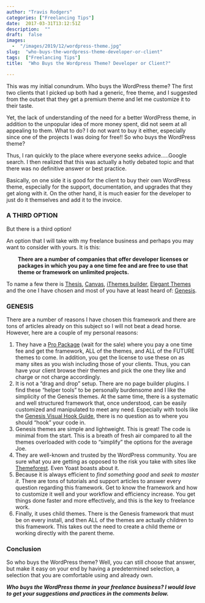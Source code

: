 ```yaml
---
author: "Travis Rodgers"
categories: ["Freelancing Tips"]
date:  2017-03-31T13:12:51Z
description:  ""
draft:  false
images: 
  -  "/images/2019/12/wordpress-theme.jpg"
slug:  "who-buys-the-wordpress-theme-developer-or-client"
tags:  ["Freelancing Tips"]
title:  "Who Buys the Wordpress Theme? Developer or Client?"

---
```



<p>This was my initial conundrum. Who buys the WordPress theme? The first two clients that I picked up both had a generic, free theme, and I suggested from the outset that they get a premium theme and let me customize it to their taste.</p>
<p>Yet, the lack of understanding of the need for a better WordPress theme, in addition to the unpopular idea of more money spent, did not seem at all appealing to them. What to do? I do not want to buy it either, especially since one of the projects I was doing for free!! So who buys the WordPress theme?</p>
<p>Thus, I ran quickly to the place where everyone seeks advice&#8230;..Google search. I then realized that this was actually a hotly debated topic and that there was no definitive answer or best practice.</p>
<p>Basically, on one side it is good for the client to buy their own WordPress theme, especially for the support, documentation, and upgrades that they get along with it. On the other hand, it is much easier for the developer to just do it themselves and add it to the invoice.</p>
<h3>A THIRD OPTION</h3>
<p>But there is a third option!</p>
<p>An option that I will take with my freelance business and perhaps you may want to consider with yours. It is this:</p>
<p style="text-align: left; padding-left: 30px;"><strong>There are a number of companies that offer developer licenses or packages in which you pay a one time fee and are free to use that theme or framework on unlimited projects. </strong></p>
<p style="text-align: left;">To name a few there is <a href="http://diythemes.com/plans/" target="_blank" rel="noopener">Thesis</a>, <a href="https://woocommerce.com/products/canvas/" target="_blank" rel="noopener">Canvas</a>, <a href="https://ithemes.com/purchase/builder-theme/" target="_blank" rel="noopener">iThemes builder</a>, <a href="https://www.elegantthemes.com/join/" target="_blank" rel="noopener">Elegant Themes </a>and the one I have chosen and most of you have at least heard of: <a href="http://www.shareasale.com/r.cfm?b=242693&amp;u=1492832&amp;m=28169&amp;urllink=&amp;afftrack=" target="_blank" rel="noopener">Genesis</a>.</p>
<h3 style="text-align: left;">GENESIS</h3>
<p style="text-align: left;">There are a number of reasons I have chosen this framework and there are tons of articles already on this subject so I will not beat a dead horse. However, here are a couple of my personal reasons:</p>
<ol>
<li style="text-align: left;">They have a <a href="/recommends/genesisproplus" target="_blank" rel="noopener">Pro Package</a> (wait for the sale) where you pay a one time fee and get the framework, ALL of the themes, and ALL of the FUTURE themes to come. In addition, you get the license to use these on as many sites as you wish including those of your clients. Thus, you can have your client browse their themes and pick the one they like and charge or not charge accordingly.</li>
<li style="text-align: left;">It is not a &#8220;drag and drop&#8221; setup. There are no page builder plugins. I find these &#8220;helper tools&#8221; to be personally burdensome and I like the simplicity of the Genesis themes. At the same time, there is a systematic and well structured framework that, once understood, can be easily customized and manipulated to meet any need. Especially with tools like the <a href="https://wordpress.org/plugins/genesis-visual-hook-guide/" target="_blank" rel="noopener">Genesis Visual Hook Guide</a>, there is no question as to where you should &#8220;hook&#8221; your code in.</li>
<li style="text-align: left;">Genesis themes are simple and lightweight. This is great! The code is minimal from the start. This is a breath of fresh air compared to all the themes overloaded with code to &#8220;simplify&#8221; the options for the average Joe.</li>
<li style="text-align: left;">They are well-known and trusted by the WordPress community. You are sure what you are getting as opposed to the risk you take with sites like <a href="https://themeforest.net/" target="_blank" rel="noopener">Themeforest</a>. Even Yoast boasts about it.</li>
<li style="text-align: left;">Because it is always efficient to <em>find something good</em> and <em>seek to master it</em>. There are tons of tutorials and support articles to answer every question regarding this framework. Get to know the framework and how to customize it well and your workflow and efficiency increase. You get things done faster and more effectively, and this is the key to freelance work.</li>
<li style="text-align: left;">Finally, it uses child themes. There is the Genesis framework that must be on every install, and then ALL of the themes are actually children to this framework. This takes out the need to create a child theme or working directly with the parent theme.</li>
</ol>
<h3>Conclusion</h3>
<p>So who buys the WordPress theme? Well, you can still choose that answer, but make it easy on your end by having a predetermined selection, a selection that you are comfortable using and already own.</p>
<p><strong><em>Who buys the WordPress theme in your freelance business? I would love to get your suggestions and practices in the comments below. </em></strong></p>



